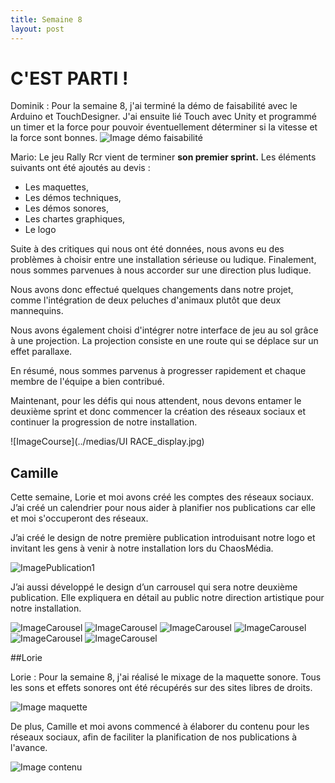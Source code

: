 ```yaml
---
title: Semaine 8
layout: post
---
```





#  C'EST PARTI !
Dominik : Pour la semaine 8, j'ai terminé la démo de faisabilité avec le Arduino et TouchDesigner. J'ai ensuite lié Touch avec Unity et programmé un timer et la force pour pouvoir éventuellement déterminer si la vitesse et la force sont bonnes.
![Image démo faisabilité](../medias/demo_semaine8.jpg)


Mario: Le jeu Rally Rcr vient de terminer **son premier sprint.** Les éléments suivants ont été ajoutés au devis :

- Les maquettes,
- Les démos techniques,
- Les démos sonores,
- Les chartes graphiques,
- Le logo

Suite à des critiques qui nous ont été données, nous avons eu des problèmes à choisir entre une installation sérieuse ou ludique. Finalement, nous sommes parvenues à nous accorder sur une direction plus ludique.

Nous avons donc effectué quelques changements dans notre projet, comme l'intégration de deux peluches d'animaux plutôt que deux mannequins.

Nous avons également choisi d'intégrer notre interface de jeu au sol grâce à une projection. La projection consiste en une route qui se déplace sur un effet parallaxe.

En résumé, nous sommes parvenus à progresser rapidement et chaque membre de l'équipe a bien contribué.

Maintenant, pour les défis qui nous attendent, nous devons entamer le deuxième sprint et donc commencer la création des réseaux sociaux et continuer la progression de notre installation.

![ImageCourse](../medias/UI RACE_display.jpg)


## Camille

Cette semaine, Lorie et moi avons créé les comptes des réseaux sociaux. J’ai créé un calendrier pour nous aider à planifier nos publications car elle et moi s'occuperont des réseaux.

J’ai créé le design de notre première publication introduisant notre logo et invitant les gens à venir à notre installation lors du ChaosMédia.

![ImagePublication1](../medias/post1.png)

J’ai aussi développé le design d’un carrousel qui sera notre deuxième publication. Elle expliquera en détail au public notre direction artistique pour notre installation.

![ImageCarousel](../medias/carousel1.png)
![ImageCarousel](../medias/carousel2.png)
![ImageCarousel](../medias/carousel3.png)
![ImageCarousel](../medias/carousel4.png)
![ImageCarousel](../medias/carousel5.png)
![ImageCarousel](../medias/carousel6.png)



##Lorie 


Lorie : Pour la semaine 8, j'ai réalisé le mixage de la maquette sonore. Tous les sons et effets sonores ont été récupérés sur des sites libres de droits. 

![Image maquette](../medias/maquette_sonore.png)

De plus, Camille et moi avons commencé à élaborer du contenu pour les réseaux sociaux, afin de faciliter la planification de nos publications à l'avance.

![Image contenu](../medias/contenu_reseaux.png)